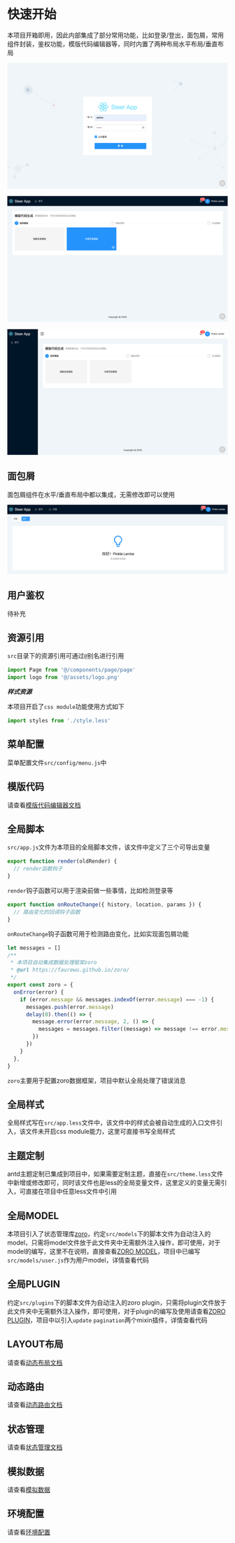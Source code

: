 # 快速开始

本项目开箱即用，因此内部集成了部分常用功能，比如登录/登出，面包屑，常用组件封装，鉴权功能，模版代码编辑器等，同时内置了两种布局水平布局/垂直布局

![image-20200912235155878](images/image-20200912235155878.png)

![image-20200912235337237](images/image-20200912235337237.png)

![image-20200912235248870](images/image-20200912235248870.png)



## 面包屑

面包屑组件在水平/垂直布局中都以集成，无需修改即可以使用

![image-20200913000113457](images/image-20200913000113457.png)



## 用户鉴权

待补充



## 资源引用

`src`目录下的资源引用可通过`@`别名进行引用

```js
import Page from '@/components/page/page'
import logo from '@/assets/logo.png'
```

***样式资源***

本项目开启了`css module`功能使用方式如下

```js
import styles from './style.less'
```



## 菜单配置

菜单配置文件`src/config/menu.js`中



## 模版代码

请查看[模版代码编辑器文档](EDITOR/README.md)



## 全局脚本

`src/app.js`文件为本项目的全局脚本文件，该文件中定义了三个可导出变量

```js
export function render(oldRender) {
  // render函数钩子
}
```

`render`钩子函数可以用于渲染前做一些事情，比如检测登录等

```js
export function onRouteChange({ history, location, params }) {
  // 路由变化的回调钩子函数
}
```

`onRouteChange`钩子函数可用于检测路由变化，比如实现面包屑功能

```js
let messages = []
/**
 * 本项目自动集成数据处理框架zoro
 * @url https://faurewu.github.io/zoro/
 */
export const zoro = {
  onError(error) {
    if (error.message && messages.indexOf(error.message) === -1) {
      messages.push(error.message)
      delay(0).then(() => {
        message.error(error.message, 2, () => {
          messages = messages.filter((message) => message !== error.message)
        })
      })
    }
  },
}
```

`zoro`主要用于配置zoro数据框架，项目中默认全局处理了错误消息



## 全局样式

全局样式写在`src/app.less`文件中，该文件中的样式会被自动生成的入口文件引入，该文件未开启css module能力，这里可直接书写全局样式



## 主题定制

antd主题定制已集成到项目中，如果需要定制主题，直接在`src/theme.less`文件中新增或修改即可，同时该文件也是less的全局变量文件，这里定义的变量无需引入，可直接在项目中任意less文件中引用 



## 全局MODEL

本项目引入了状态管理库[zoro](https://faurewu.github.io/zoro/)，约定`src/models`下的脚本文件为自动注入的model，只需将model文件放于此文件夹中无需额外注入操作，即可使用，对于model的编写，这里不在说明，直接查看[ZORO MODEL](https://faurewu.github.io/zoro/API/MODEL.html)，项目中已编写`src/models/user.js`作为用户model，详情查看代码



## 全局PLUGIN

约定`src/plugins`下的脚本文件为自动注入的zoro plugin，只需将plugin文件放于此文件夹中无需额外注入操作，即可使用，对于plugin的编写及使用请查看[ZORO PLUGIN](https://faurewu.github.io/zoro/PLUGIN/)，项目中以引入`update` `pagination`两个mixin插件，详情查看代码



## LAYOUT布局

请查看[动态布局文档](DEVELOPMENT/LAYOUT.md)



##  动态路由

请查看[动态路由文档](DEVELOPMENT/ROUTE.md)



## 状态管理

请查看[状态管理文档](DEVELOPMENT/MODEL.md)



## 模拟数据

请查看[模拟数据](DEVELOPMENT/MOCK.md)



## 环境配置

请查看[环境配置](DEVELOPMENT/ENV.md)
